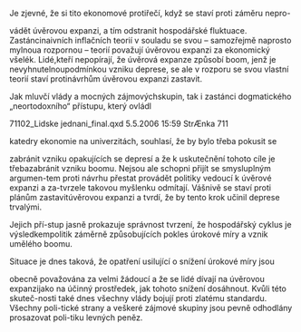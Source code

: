 
Je zjevné, že si tito ekonomové protiřečí, když se staví proti záměru nepro-

vádět úvěrovou expanzi, a tím odstranit hospodářské fluktuace. Zastáncinaivních inflačních teorií v souladu se svou – samozřejmě naprosto mylnoua rozpornou – teorií považují úvěrovou expanzi za ekonomický všelék. Lidé,kteří nepopírají, že úvěrová expanze způsobí boom, jenž je nevyhnutelnoupodmínkou vzniku deprese, se ale v rozporu se svou vlastní teorií staví protinávrhům úvěrovou expanzi zastavit.

Jak mluvčí vlády a mocných zájmovýchskupin, tak i zastánci dogmatického „neortodoxního“ přístupu, který ovládl

71102_Lidske jednani_final.qxd 5.5.2006 15:59 StrÆnka 711

katedry ekonomie na univerzitách, souhlasí, že by bylo třeba pokusit se

zabránit vzniku opakujících se depresí a že k uskutečnění tohoto cíle je třebazabránit vzniku boomu. Nejsou ale schopni přijít se smysluplným argumen-tem proti návrhu přestat provádět politiky vedoucí k úvěrové expanzi a za-tvrzele takovou myšlenku odmítají. Vášnivě se staví proti plánům zastavitúvěrovou expanzi a tvrdí, že by tento krok učinil deprese trvalými.

Jejich pří-stup jasně prokazuje správnost tvrzení, že hospodářský cyklus je výsledkempolitik záměrně způsobujících pokles úrokové míry a vznik umělého boomu.

Situace je dnes taková, že opatření usilující o snížení úrokové míry jsou

obecně považována za velmi žádoucí a že se lidé dívají na úvěrovou expanzijako na účinný prostředek, jak tohoto snížení dosáhnout. Kvůli této skuteč-nosti také dnes všechny vlády bojují proti zlatému standardu. Všechny poli-tické strany a veškeré zájmové skupiny jsou pevně odhodlány prosazovat poli-tiku levných peněz.
